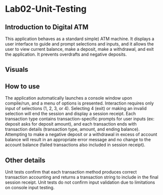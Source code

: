 # Lab02-Unit-Testing

## Introduction to Digital ATM
This application behaves as a standard simple) ATM machine. It displays a user interface to guide and prompt selections and inputs, and it allows the user to view current balance, make a deposit, make a withdrawal, and exit the application. It prevents overdrafts and negative deposits.

## Visuals


## How to use
The application automatically launches a console window upon compile/run, and a menu of options is presented. Interaction requires only input of selections (1, 2, 3, or 4). Selecting 4 (exit) or making an invalid selection will end the session and display a session receipt. Each transaction type contains transaction-specific prompts for user inputs (ex: deposit asks for deposit amount), and each transaction ends with transaction details (transaction type, amount, and ending balance). Attempting to make a negative deposit or a withdrawal in excess of account balance will result in an appropriate error message and no change to the account balance (failed transactions also included in session receipt).

## Other details
Unit tests confirm that each transaction method produces correct transaction accounting and returns a transaction string to include in the final session receipt. Unit tests do not confirm input validation due to limitations on console input testing.

